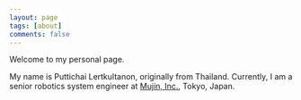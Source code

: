 ```yaml
---
layout: page
tags: [about]
comments: false
---
```


Welcome to my personal page.

My name is Puttichai Lertkultanon, originally from
Thailand. Currently, I am a senior robotics system engineer at [Mujin,
Inc.](http://www.mujin.co.jp/en), Tokyo, Japan.
